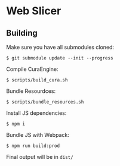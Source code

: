 # Web Slicer

## Building

Make sure you have all submodules cloned:

```
$ git submodule update --init --progress
```

Compile CuraEngine:

```
$ scripts/build_cura.sh
```

Bundle Resourdces:

```
$ scripts/bundle_resources.sh
```

Install JS dependencies:

```
$ npm i
```

Bundle JS with Webpack:

```
$ npm run build:prod
```

Final output will be in `dist/`
